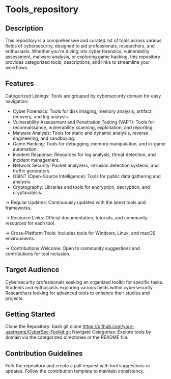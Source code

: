 # Tools_repository
## Description
This repository is a comprehensive and curated list of tools across various fields of cybersecurity, designed to aid professionals, researchers, and enthusiasts. Whether you're diving into cyber forensics, vulnerability assessment, malware analysis, or exploring game hacking, this repository provides categorized tools, descriptions, and links to streamline your workflows.

## Features
Categorized Listings: Tools are grouped by cybersecurity domain for easy navigation:
<ul>
<li> Cyber Forensics: Tools for disk imaging, memory analysis, artifact recovery, and log analysis.</li>
<li> Vulnerability Assessment and Penetration Testing (VAPT): Tools for reconnaissance, vulnerability scanning, exploitation, and reporting.</li>
<li> Malware Analysis: Tools for static and dynamic analysis, reverse engineering, and sandboxing.</li>
<li> Game Hacking: Tools for debugging, memory manipulation, and in-game automation.</li>
<li> Incident Response: Resources for log analysis, threat detection, and incident management.</li>
<li> Network Security: Packet analyzers, intrusion detection systems, and traffic generators.</li>
<li> OSINT (Open-Source Intelligence): Tools for public data gathering and analysis.</li>
<li> Cryptography: Libraries and tools for encryption, decryption, and cryptanalysis.</li>
  </ul>
-> Regular Updates: Continuously updated with the latest tools and frameworks.

-> Resource Links: Official documentation, tutorials, and community resources for each tool.

-> Cross-Platform Tools: Includes tools for Windows, Linux, and macOS environments.

-> Contributions Welcome: Open to community suggestions and contributions for tool inclusion.

## Target Audience
Cybersecurity professionals seeking an organized toolkit for specific tasks.
Students and enthusiasts exploring various fields within cybersecurity.
Researchers looking for advanced tools to enhance their studies and projects.
## Getting Started
Clone the Repository:
bash
git clone https://github.com/your-username/CyberSec-Toolkit.git
Navigate Categories: Explore tools by domain via the categorized directories or the README file.

## Contribution Guidelines
Fork the repository and create a pull request with tool suggestions or updates.
Follow the contribution template to maintain consistency.
